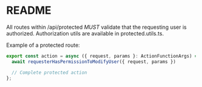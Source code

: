 # README

All routes within /api/protected *MUST* validate that the requesting user is authorized.
Authorization utils are available in protected.utils.ts.

Example of a protected route:

```ts
export const action = async ({ request, params }: ActionFunctionArgs) => {
  await requesterHasPermissionToModifyUser({ request, params })

  // Complete protected action
};

```